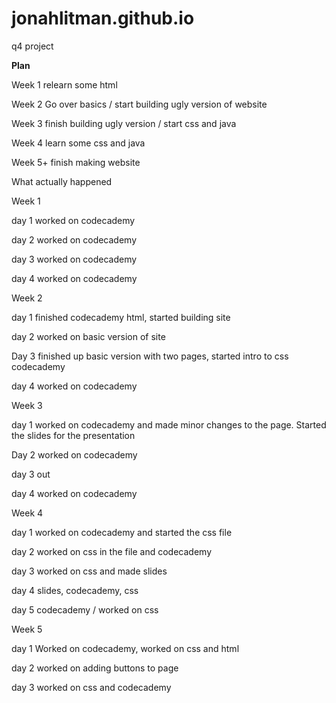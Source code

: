 # jonahlitman.github.io
q4 project

__Plan__

Week 1
  relearn some html

Week 2
  Go over basics / start building ugly version of website

Week 3
  finish building ugly version / start css and java

Week 4
  learn some css and java

Week 5+
  finish making website

What actually happened

Week 1

day 1 worked on codecademy

day 2 worked on codecademy

day 3 worked on codecademy

day 4 worked on codecademy

Week 2

day 1 finished codecademy html, started building site

day 2 worked on basic version of site

Day 3 finished up basic version with two pages, started intro to css codecademy

day 4 worked on codecademy

Week 3

day 1 worked on codecademy and made minor changes to the page. Started the slides for the presentation

Day 2 worked on codecademy

day 3 out

day 4 worked on codecademy

Week 4

day 1 worked on codecademy and started the css file

day 2 worked on css in the file and codecademy

day 3 worked on css and made slides

day 4 slides, codecademy, css

day 5 codecademy / worked on css

Week 5

day 1 Worked on codecademy, worked on css and html

day 2 worked on adding buttons to page

day 3 worked on css and codecademy 
